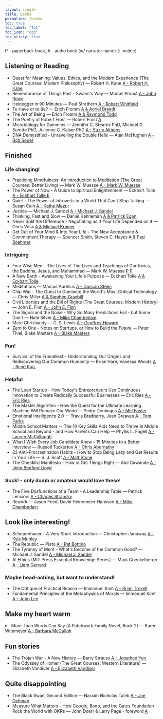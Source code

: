 ```yaml
---
layout: single
title: Books
permalink: /books
toc: true
toc_label: "ToC"
toc_icon: "cog"
toc_sticky: true
---
```


P - paperback book, A - audio book (w/ narrator name)
{: .notice}

<h2 id="listening-or-reading">Listening or Reading</h2>

<ul>
<li>
	Quest for Meaning: Values, Ethics, and the Modern Experience (The Great Courses: Modern Philosophy)
	&mdash; Robert H. Kane
	<a href="https://www.audible.com/pd/B00DHHX8FW?source_code=ASSORAP0511160006&share_location=player_overflow">
	A - Robert H. Kane
	</a>

</li>
<li>
	Remembrance of Things Past - Swann's Way
	&mdash; Marcel Proust
	<a href="https://www.audible.com/pd/B002V9ZH3S?source_code=ASSORAP0511160006&share_location=pdp">
	A - John Rowe
	</a>
</li>
<li>
	Heidegger in 90 Minutes
	&mdash; Paul Strathern
	<a href="https://www.audible.com/pd/B002V8KYZK?source_code=ASSORAP0511160006&share_location=pdp">
	A - Robert Whitfield
	</a>
</li>
<li>
	To Have or to Be?
	&mdash; Erich Fromm
	<a href="https://www.audible.com/pd/B08966H5GK?source_code=ASSORAP0511160006&share_location=pdp">
	A &amp; Adriel Brandt
	</a>
</li>
<li>
	The Art of Being
	&mdash; Erich Fromm
	<a href="https://www.audible.com/pd/B002V8N9SO?source_code=ASSORAP0511160006&share_location=pdp">
	A &amp; Raymond Todd
	</a>
</li>
<li>
	The Poetry of Robert Frost
	&mdash; Robert Frost
	<a href="https://www.audible.com/pd/B09WBVDBQM?source_code=ASSORAP0511160006&share_location=pdp">
	A
	</a>
</li>
<li>
	Microbiology for Dummies
	&mdash; Jennifer C. Stearns PhD, Michael G. Surette PhD, Julienne C. Kaiser PhD
	<a href="https://www.audible.com/pd/1515948862?source_code=ASSORAP0511160006&share_location=pdp">
	A - Suzie Althens
	</a>
</li>
<li>
	DNA Demystified - Unravelling the Double Helix
	&mdash; Alan McHughen
	<a href="https://www.audible.com/pd/1696601274?source_code=ASSORAP0511160006&share_location=pdp">
	A - Bob Souer
	</a>
</li>
</ul>


<h2 id="finished">Finished</h2>

<h3 id="life-changing">Life changing!</h3>

<ul>
<li>
	Practicing Mindfulness: An Introduction to Meditation (The Great Courses: Better Living)
	&mdash; Mark W. Muesse
	<a href="https://www.audible.com/pd/B00DDVQQLA?source_code=ASSORAP0511160006&share_location=pdp">
	A - Mark W. Muesse
	</a>
</li>

<li>
	The Power of Now - A Guide to Spiritual Enlightenment
	&mdash; Eckhart Tolle
	<a href="https://www.audible.com/pd/B002V0PN36?source_code=ASSORAP0511160006&share_location=pdp">
	A - Eckhart Tolle
	</a>
	<a href="https://a.co/gf12DBI">E</a>
</li>

<li>
	Quiet - The Power of Introverts in a World That Can't Stop Talking
	&mdash; Susan Cain
	<a href="https://www.audible.com/pd/B006TIKUN4?source_code=ASSORAP0511160006&share_location=pdp">
	A - Kathe Mazur
	</a>
</li>

<li>
	Justice
	&mdash; Michael J. Sandel
	<a href="https://www.audible.com/pd/B002V1OC6Y?source_code=ASSORAP0511160006&share_location=pdp">
	A - Michael J. Sandel
	</a>
</li>

<li>
	Thinking, Fast and Slow
	&mdash; Daniel Kahneman
	<a href="https://www.audible.com/pd/B005TKKCWC?source_code=ASSORAP0511160006&share_location=pdp">
	A &amp; Patrick Egan
	</a>
</li>

<li>
	Never Split the Difference - Negotiating as if Your Life Depended on It
	&mdash; Chris Voss
	<a href="https://www.audible.com/pd/B01CF5O89G?source_code=ASSORAP0511160006&share_location=pdp">
	A &amp; Michael Kramer
	</a>
</li>

<li>
	Get Out of Your Mind & Into Your Life - The New Acceptance & Commitment Therapy
	&mdash; Spencer Smith, Steven C. Hayes
	<a href="https://www.audible.com/pd/B006H79I7G?source_code=ASSORAP0511160006&share_location=pdp">
	A &amp; Paul Boehmer
	</a>
</li>
</ul>


<h3 id="intriguing">Intriguing</h3>

<ul>
<li>
	Four Wise Men - The Lives of The Lives and Teachings of Confucius, the Buddha, Jesus, and Muhammad
	&mdash; Mark W. Muesse
	<a href="/resource/photos/books/Four Wise Men - Mark W. Muesse - 1.jpeg">P</a>
	<a href="/resource/photos/books/Four Wise Men - Mark W. Muesse - 2.jpeg">P</a>
</li>

<li>
	A New Earth - Awakening Your Life's Purpose
	&mdash; Eckhart Tolle
	<a href="https://www.audible.com/pd/B002V0RAUU?source_code=ASSORAP0511160006&share_location=pdp">
	A &amp; Eckhart Tolle
	</a>
</li>

<li>
	Meditations
	&mdash; Marcus Aurelius
	<a href="https://www.audible.com/pd/B004IBRMZS?source_code=ASSORAP0511160006&share_location=pdp">
	A - Duncan Steen
	</a>
</li>

<li>
	Chip War - The Quest to Dominate the World's Most Critical Technology
	&mdash; Chris Miller
	<a href="https://www.audible.com/pd/B09TX11LQB?source_code=ASSORAP0511160006&share_location=pdp">
	A &amp; Stephen Graybill
	</a>
</li>

<li>
	Civil Liberties and the Bill of Rights (The Great Courses: Modern History)
	&mdash; John E. Finn
	<a href="https://www.audible.com/pd/B00DG65ZNC?source_code=ASSORAP0511160006&share_location=pdp">
	A - John E. Finn
	</a>
</li>

<li>
	The Signal and the Noise - Why So Many Predictions Fail - but Some Don't
	&mdash; Nate Silver
	<a href="https://www.audible.com/pd/B009DQN090?source_code=ASSORAP0511160006&share_location=pdp">
	A - Mike Chamberlain
	</a>
</li>

<li>
	Mere Christianity
	&mdash; C. S. Lewis
	<a href="https://www.audible.com/pd/B002V1NHU6?source_code=ASSORAP0511160006&share_location=pdp">
	A - Geoffrey Howard
	</a>
</li>

<li>
	Zero to One - Notes on Startups, or How to Build the Future
	&mdash; Peter Thiel, Blake Masters
	<a href="https://www.audible.com/pd/B00M27LBU2?source_code=ASSORAP0511160006&share_location=pdp">
	A - Blake Masters
	</a>
</li>
</ul>


<h3 id="fun">Fun!</h3>

<ul>
<li>
	Survival of the Friendliest - Understanding Our Origins and Rediscovering Our Common Humanity
	&mdash; Brian Hare, Vanessa Woods
	<a href="https://www.audible.com/pd/0593209826?source_code=ASSORAP0511160006&share_location=pdp">
	A - René Ruiz
	</a>
</li>
</ul>


<h3 id="helpful">Helpful</h3>

<ul>
<li>
	The Lean Startup - How Today's Entrepreneurs Use Continuous Innovation to Create Radically Successful Businesses
	&mdash; Eric Ries
	<a href="https://www.audible.com/pd/B005LXV0HI?source_code=ASSORAP0511160006&share_location=pdp">
	A - Eric Ries
	</a>
</li>

<li>
	The Master Algorithm - How the Quest for the Ultimate Learning Machine Will Remake Our World
	&mdash; Pedro Domingos
	<a href="https://www.audible.com/pd/B014X1DS8W?source_code=ASSORAP0511160006&share_location=pdp">
	A - Mel Foster
	</a>
</li>

<li>
	Emotional Intelligence 2.0
	&mdash; Travis Bradberry, Jean Greaves
	<a href="https://www.audible.com/pd/B003HU6KLI?source_code=ASSORAP0511160006&share_location=pdp">
	A - Tom Parks
	</a>
</li>

<li>
	Middle School Matters -- The 10 Key Skills Kids Need to Thrive in Middle School and Beyond - and How Parents Can Help
	&mdash; Phyllis L. Fagell
	<a href="https://www.audible.com/pd/1549113399?source_code=ASSORAP0511160006&share_location=pdp">
	A - Lauren McCullough
	</a>
</li>

<li>
	What I Wish Every Job Candidate Knew - 15 Minutes to a Better Interview
	&mdash; Russell Tuckerton
	<a href="https://www.audible.com/pd/B01GP0MERU?source_code=ASSORAP0511160006&share_location=pdp">
	A - Chris Abernathy
	</a>
</li>

<li>
	23 Anti-Procrastination Habits - How to Stop Being Lazy and Get Results in Your Life
	&mdash; S. J. Scott
	<a href="https://www.audible.com/pd/B00HYGESSI?source_code=ASSORAP0511160006&share_location=pdp">
	A - Matt Stone
	</a>
</li>

<li>
	The Checklist Manifesto - How to Get Things Right
	&mdash; Atul Gawande
	<a href="https://www.audible.com/pd/B0030ZYDD2?source_code=ASSORAP0511160006&share_location=pdp">
	A - John Bedford Lloyd
	</a>
</li>
</ul>

<h3 id="suck">Suck! - only dumb or amateur would love these!</h3>

<ul>
<li>
	The Five Dysfunctions of a Team - A Leadership Fable
	&mdash; Patrick Lencioni
	<a href="https://www.audible.com/pd/B002V08E64?source_code=ASSORAP0511160006&share_location=pdp">
	A - Charles Stransky
	</a>
</li>

<li>
	Rework
	&mdash; Jason Fried, David Heinemeier Hansson
	<a href="https://www.audible.com/pd/B0036FLXLQ?source_code=ASSORAP0511160006&share_location=pdp">
	A - Mike Chamberlain
	</a>
</li>
</ul>



<h2 id="look-like-interesting">Look like interesting!</h2>

<ul>
<li>
	Schopenhauer - A Very Short Introduction
	&mdash; Christopher Janaway
	<a href="https://www.audible.com/pd/1666113840?source_code=ASSORAP0511160006&share_location=pdp">
	A - Kyle Munley
	</a>
</li>

<li>
	The Republic
	&mdash; Plato
	<a href="https://www.audible.com/pd/B002UZHXF8?source_code=ASSORAP0511160006&share_location=pdp">
	A - Pat Bottino
	</a>
</li>

<li>
	The Tyranny of Merit - What's Become of the Common Good?
	&mdash; Michael J. Sandel
	<a href="https://www.audible.com/pd/1250770025?source_code=ASSORAP0511160006&share_location=pdp">
	A - Michael J. Sandel
	</a>
</li>

<li>
	AI Ethics (MIT Press Essential Knowledge Series)
	&mdash; Mark Coeckelbergh
	<a href="https://www.audible.com/pd/1469078236?source_code=ASSORAP0511160006&share_location=pdp">
	A - Liam Gerrard
	</a>
</li>
</ul>

<h3 id="want-to-understand">Maybe head-aching, but want to understand!</h3>
<ul>
<li>
	The Critique of Practical Reason
	&mdash; Immanuel Kant
	<a href="https://www.audible.com/pd/B0076CLT7I?source_code=ASSORAP0511160006&share_location=pdp">
	A - Brian Troxell
	</a>
</li>

<li>
	Fundamental Principles of the Metaphysics of Morals
	&mdash; Immanuel Kant
	<a href="https://www.audible.com/pd/B004XNIBYW?source_code=ASSORAP0511160006&share_location=pdp">
	A - John Lee
	</a>
</li>
</ul>


<h2 id="make-my-heart-warm">Make my heart warm</h2>

<li>
	More Than Words Can Say (A Patchwork Family Novel, Book 2)
	&mdash; Karen Witemeyer
	<a href="https://www.audible.com/pd/1980033978?source_code=ASSORAP0511160006&share_location=pdp">
	A - Barbara McCulloh
	</a>
</li>


<h2 id="fun-stories">Fun stories</h2>

<ul>
<li>
	The Trojan War - A New History
	&mdash; Barry Strauss
	<a href="https://www.audible.com/pd/B079G2MMXD?source_code=ASSORAP0511160006&share_location=pdp">
	A - Jonathan Yen
	</a>
</li>

<li>
	The Odyssey of Homer (The Great Courses: Western Literature)
	&mdash; Elizabeth Vandiver
	<a href="https://www.audible.com/pd/B00DE2CLXU?source_code=ASSORAP0511160006&share_location=pdp">
	A - Elizabeth Vandiver
	</a>
</li>
</ul>


<h2 id="quite-disappointing">Quite disappointing</h2>

<ul>
<li>
	The Black Swan, Second Edition
	&mdash; Nassim Nicholas Taleb
	<a href="https://www.audible.com/pd/B07KRNNLFF?source_code=ASSORAP0511160006&share_location=pdp">
	A - Joe Ochman
	</a>
</li>

<li>
	Measure What Matters - How Google, Bono, and the Gates Foundation Rock the World with OKRs
	&mdash; John Doerr &amp; Larry Page - foreword
	<a href="https://www.audible.com/pd/B07BMHFBCM?source_code=ASSORAP0511160006&share_location=pdp">
	A
	</a>
</li>
</ul>

<!--li>
	<a href="">A</a>
</li>

<li>
	<a href="">A</a>
</li>

<li>
	<a href="">A</a>
</li>

<li>
	<a href="">A</a>
</li>

<li>
	<a href="">A</a>
</li>

<li>
	<a href="">A</a>
</li-->
